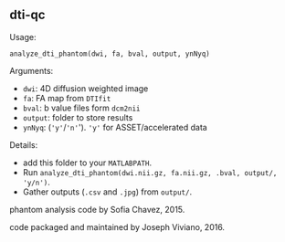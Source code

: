 dti-qc
------

Usage:

    analyze_dti_phantom(dwi, fa, bval, output, ynNyq)

Arguments:

+ `dwi`: 4D diffusion weighted image
+ `fa`: FA map from `DTIfit`
+ `bval`: b value files form `dcm2nii`
+ `output`: folder to store results
+ `ynNyq`: (`'y'`/`'n'`'). `'y'` for ASSET/accelerated data

Details:

+ add this folder to your `MATLABPATH`.
+ Run `analyze_dti_phantom(dwi.nii.gz, fa.nii.gz, .bval, output/, 'y/n')`.
+ Gather outputs (`.csv` and `.jpg`) from `output/`.

phantom analysis code by Sofia Chavez, 2015.

code packaged and maintained by Joseph Viviano, 2016.

